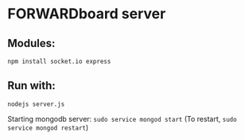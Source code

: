 FORWARDboard server
===

Modules:
---
`npm install socket.io express`


Run with:
---
`nodejs server.js`


Starting mongodb server:
`sudo service mongod start`
(To restart, `sudo service mongod restart`)
